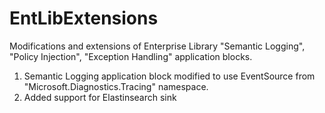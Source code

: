 # EntLibExtensions
Modifications and extensions of Enterprise Library "Semantic Logging", "Policy Injection", "Exception Handling" application blocks.

1. Semantic Logging application block modified to use EventSource from "Microsoft.Diagnostics.Tracing" namespace.
2. Added support for Elastinsearch sink
